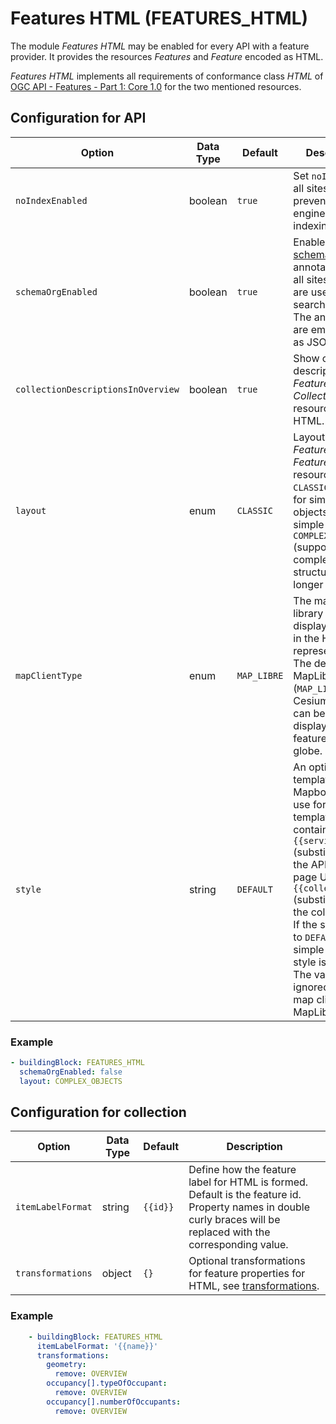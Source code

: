 # Features HTML (FEATURES_HTML)

The module *Features HTML* may be enabled for every API with a feature provider. It provides the resources *Features* and *Feature* encoded as HTML.

*Features HTML* implements all requirements of conformance class *HTML* of [OGC API - Features - Part 1: Core 1.0](http://www.opengis.net/doc/IS/ogcapi-features-1/1.0#rc_html) for the two mentioned resources.

## Configuration for API

|Option |Data Type |Default |Description
| --- | --- | --- | ---
|`noIndexEnabled` |boolean |`true` |Set `noIndex` for all sites to prevent search engines from indexing.
|`schemaOrgEnabled` |boolean |`true` |Enable [schema.org](https://schema.org) annotations for all sites, which are used e.g. by search engines. The annotations are embedded as JSON-LD.
|`collectionDescriptionsInOverview`  |boolean |`true` |Show collection descriptions in *Feature Collections* resource for HTML.
|`layout` |enum |`CLASSIC` |Layout for *Features* and *Feature* resources. Either `CLASSIC` (mainly for simple objects with simple values) or `COMPLEX_OBJECTS` (supports more complex object structures and longer values).
|`mapClientType` |enum |`MAP_LIBRE` |The map client library to use to display features in the HTML representation. The default is MapLibre GL (`MAP_LIBRE`). WIP: Cesium (`CESIUM`) can be used for displaying 3D features on a globe.
|`style` |string |`DEFAULT` |An optional URL template of a Mapbox style to use for map. The template may contain `{{serviceUrl}}` (substituted with the API landing page URI) and `{{collectionId}}` (substituted with the collection id). If the style is set to `DEFAULT`, a simple default style is used. The value is ignored, if the map client is not MapLibre.

### Example

```yaml
- buildingBlock: FEATURES_HTML
  schemaOrgEnabled: false
  layout: COMPLEX_OBJECTS
```

## Configuration for collection

|Option |Data Type |Default |Description
| --- | --- | --- | ---
|`itemLabelFormat` |string |`{{id}}` |Define how the feature label for HTML is formed. Default is the feature id. Property names in double curly braces will be replaced with the corresponding value.
|`transformations` |object |`{}` |Optional transformations for feature properties for HTML, see [transformations](README.md#transformations).

### Example

```yaml
    - buildingBlock: FEATURES_HTML
      itemLabelFormat: '{{name}}'
      transformations:
        geometry:
          remove: OVERVIEW
        occupancy[].typeOfOccupant:
          remove: OVERVIEW
        occupancy[].numberOfOccupants:
          remove: OVERVIEW
```

